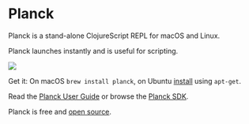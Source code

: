 # Planck

Planck is a stand-alone ClojureScript REPL for macOS and Linux.

Planck launches instantly and is useful for scripting.

<img src="img/screenshot.png" style="max-width: 95%;"/>

Get it: On macOS `brew install planck`, on Ubuntu [install](setup.html) using `apt-get`. 

Read the [Planck User Guide](guide.html) or browse the [Planck SDK](sdk.html).

Planck is free and [open source](https://github.com/mfikes/planck).
